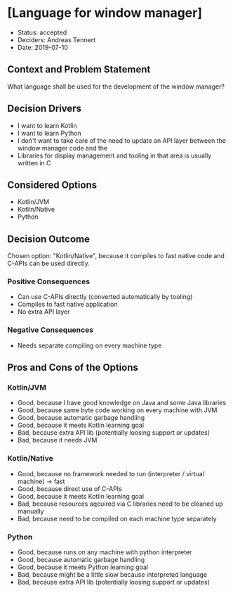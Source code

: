 # [Language for window manager]

* Status: accepted <!-- optional -->
* Deciders: Andreas Tennert <!-- optional -->
* Date: 2019-07-10 <!-- optional -->

## Context and Problem Statement

What language shall be used for the development of the window manager?

## Decision Drivers <!-- optional -->

* I want to learn Kotlin
* I want to learn Python
* I don't want to take care of the need to update an API layer between the window manager code and the 
* Libraries for display management and tooling in that area is usually written in C

## Considered Options

* Kotlin/JVM
* Kotlin/Native
* Python

## Decision Outcome

Chosen option: "Kotlin/Native", because it compiles to fast native code and C-APIs can be used directly.

### Positive Consequences <!-- optional -->

* Can use C-APIs directly (converted automatically by tooling)
* Compiles to fast native application
* No extra API layer

### Negative Consequences <!-- optional -->

* Needs separate compiling on every machine type

## Pros and Cons of the Options <!-- optional -->

### Kotlin/JVM

* Good, because I have good knowledge on Java and some Java libraries
* Good, because same byte code working on every machine with JVM
* Good, because automatic garbage handling
* Good, because it meets Kotlin learning goal
* Bad, because extra API lib (potentially loosing support or updates)
* Bad, because it needs JVM

### Kotlin/Native

* Good, because no framework needed to run (interpreter / virtual machine) -> fast
* Good, because direct use of C-APIs
* Good, because it meets Kotlin learning goal
* Bad, because resources aqcuired via C libraries need to be cleaned up manually
* Bad, because need to be compiled on each machine type separately

### Python

* Good, because runs on any machine with python interpreter
* Good, because automatic garbage handling
* Good, because it meets Python learning goal
* Bad, because might be a little slow because interpreted language
* Bad, because extra API lib (potentially loosing support or updates)

